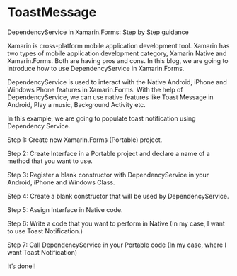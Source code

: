 # ToastMessage

DependencyService in Xamarin.Forms: Step by Step guidance

Xamarin is cross-platform mobile application development tool. Xamarin has two types of mobile application development category, Xamarin Native and Xamarin.Forms. Both are having pros and cons. In this blog, we are going to introduce how to use DependencyService in Xamarin.Forms.

DependencyService is used to interact with the Native Android, iPhone and Windows Phone features in Xamarin.Forms. With the help of DependencyService, we can use native features like Toast Message in Android, Play a music, Background Activity etc.

In this example, we are going to populate toast notification using Dependency Service.

Step 1: Create new Xamarin.Forms (Portable) project.

Step 2: Create Interface in a Portable project and declare a name of a method that you want to use.

Step 3: Register a blank constructor with DependencyService in your Android, iPhone and Windows Class.

Step 4: Create a blank constructor that will be used by DependencyService.

Step 5: Assign Interface in Native code.

Step 6: Write a code that you want to perform in Native (In my case, I want to use Toast Notification.)

Step 7: Call DependencyService in your Portable code (In my case, where I want Toast Notification)

It’s done!!

